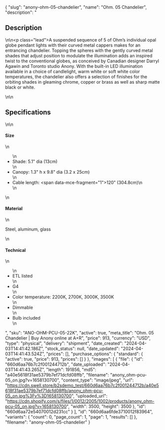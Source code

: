 {
  "slug": "anony-ohm-05-chandelier",
  "name": "Ohm. 05 Chandelier",
  "description": "<h2>Description</h2>\n<!-- split -->\n<p class=\"lead\">A suspended sequence of 5 of Ohm’s individual opal globe pendant lights with their curved metal cappers makes for an entrancing chandelier. Topping the spheres with the gently curved metal shades that adjust position to modulate the illumination adds an inspired twist to the conventional globes, as conceived by Canadian designer Darryl Agawin and Toronto studio Anony. With the built-in LED illumination available in a choice of candlelight, warm white or soft white color temperatures, the chandelier also offers a selection of finishes for the orbiting shades in gleaming chrome, copper or brass as well as sharp matte black or white. </p>\n<!-- split -->\n<h2>Specifications</h2>\n<!-- split -->\n<h4>Size</h4>\n<ul>\n<li>Shade: 5.1\" dia (13cm)</li>\n<li>Canopy: 1.3\" h x 9.8\" dia (3.2 x 25cm)</li>\n<li>Cable length: <span data-mce-fragment=\"1\">120\" (304.8cm)</span>\n</li>\n</ul>\n<h4>Material</h4>\n<p>Steel, aluminum, glass</p>\n<h4>Technical</h4>\n<ul>\n<li>ETL listed</li>\n<li>G4</li>\n<li>Color temperature: 2200K, 2700K, 3000K, 3500K</li>\n<li>Dimmable</li>\n<li>Bulb included</li>\n</ul>",
  "sku": "ANO-OHM-PCU-05-22K",
  "active": true,
  "meta_title": "Ohm. 05 Chandelier | Buy Anony online at A+R",
  "price": 913,
  "currency": "USD",
  "type": "physical",
  "delivery": "shipment",
  "date_created": "2024-04-03T14:41:42.186Z",
  "stock_status": null,
  "date_updated": "2024-04-03T14:41:43.524Z",
  "prices": [],
  "purchase_options": {
    "standard": {
      "active": true,
      "price": 913,
      "prices": []
    }
  },
  "images": [
    {
      "file": {
        "id": "660d6aa76b7c2f001244712b",
        "date_uploaded": "2024-04-03T14:41:43.265Z",
        "length": 191856,
        "md5": "a40e5618f31ae5379b7ef71dcfd08ffb",
        "filename": "anony_ohm-pcu-05_on.jpg?v=1658130700",
        "content_type": "image/jpeg",
        "url": "https://cdn.swell.store/b2sdemo_test/660d6aa76b7c2f001244712b/a40e5618f31ae5379b7ef71dcfd08ffb/anony_ohm-pcu-05_on.jpg%3Fv%3D1658130700",
        "uploaded_url": "https://cdn.shopify.com/s/files/1/0012/2005/1002/products/anony_ohm-pcu-05_on.jpg?v=1658130700",
        "width": 3500,
        "height": 3500
      },
      "id": "660d6aa72e54070012d231cc"
    }
  ],
  "id": "660d6aa6fde3710012f83964",
  "variants": {
    "count": 0,
    "page_count": 1,
    "page": 1,
    "results": []
  },
  "filename": "anony-ohm-05-chandelier"
}